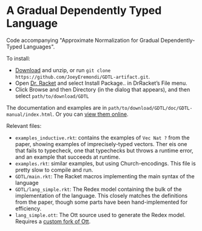 # A Gradual Dependently Typed Language

Code accompanying "Approximate Normalization for Gradual Dependently-Typed Languages".

To install:


* [Download](https://github.com/JoeyEremondi/GDTL-artifact/archive/master.zip) and unzip, or run `git clone https://github.com/JoeyEremondi/GDTL-artifact.git`. 
* Open [Dr. Racket](https://racket-lang.org/) and select Install Package.. in DrRacket’s File menu.
* Click Browse and then Directory (in the dialog that appears), and then select `path/to/download/GDTL`

The documentation and examples are in `path/to/download/GDTL/doc/GDTL-manual/index.html`.
Or you can [view them online](http://eremondi.com/GDTL-artifact/GDTL/doc/GDTL-manual/index.html).

Relevant files:

* `examples_inductive.rkt`: contains the examples of `Vec Nat ?` from the paper, showing examples of imprecisely-typed vectors. Ther eis one that fails to typecheck, one that typechecks but throws a runtime error, and an example that succeeds at runtime.
* `examples.rkt`: similar examples, but using Church-encodings. This file is pretty slow to compile and run.
* `GDTL/main.rkt`: The Racket macros implementing the main syntax of the language
* `GDTL/lang_simple.rkt`: The Redex model containing the bulk of the implementation of the language. This closely matches the definitions from the paper, though some parts have been hand-implemented for efficiency.
* `lang_simple.ott`: The Ott source used to generate the Redex model. Requires a [custom fork of Ott](https://github.com/JoeyEremondi/ott/tree/redexFixes).
